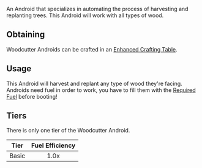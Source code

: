 An Android that specializes in automating the process of harvesting and replanting trees.
This Android will work with all types of wood.

## Obtaining
Woodcutter Androids can be crafted in an [Enhanced Crafting Table](https://github.com/Slimefun/Slimefun4/wiki/Enhanced-Crafting-Table).

## Usage
This Android will harvest and replant any type of wood they're facing.  
Androids need fuel in order to work, you have to fill them with the [Required Fuel](https://github.com/Slimefun/Slimefun4/wiki/Normal-Androids#power-source) before booting!

## Tiers
There is only one tier of the Woodcutter Android.

| Tier  | Fuel Efficiency |
| ----- | :-------------: |
| Basic | 1.0x            |
